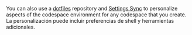 You can also use a [dotfiles](https://dotfiles.github.io/tutorials/) repository and [Settings Sync](https://code.visualstudio.com/docs/editor/settings-sync) to personalize aspects of the codespace environment for any codespace that you create. La personalización puede incluir preferencias de shell y herramientas adicionales.
